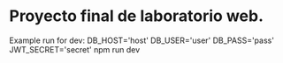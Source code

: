 # Proyecto final de laboratorio web.

Example run for dev:
DB_HOST='host' DB_USER='user' DB_PASS='pass' JWT_SECRET='secret' npm run dev
